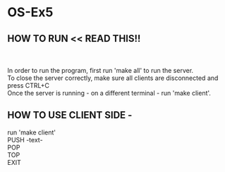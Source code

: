 # OS-Ex5
## HOW TO RUN << READ THIS!! 
<br>
<br>
In order to run the program, first run 'make all' to run the server. <br>
To close the server correctly, make sure all clients are disconnected and press CTRL+C <br>
Once the server is running - on a different terminal - run 'make client'. <br>

## HOW TO USE CLIENT SIDE - 
run 'make client' <br>
PUSH -text- <br>
POP <br>
TOP <br>
EXIT <br>
